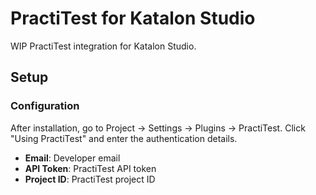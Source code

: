 # PractiTest for Katalon Studio

WIP PractiTest integration for Katalon Studio.

## Setup

### Configuration

After installation, go to Project -> Settings -> Plugins -> PractiTest. Click "Using PractiTest" and enter the authentication details.

- **Email**: Developer email
- **API Token**: PractiTest API token
- **Project ID**: PractiTest project ID